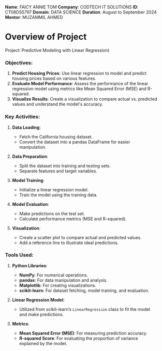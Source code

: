 **Name**: FAICY ANNIE TOM
**Company**: CODTECH IT SOLUTIONS
**ID**: CT08DS5797
**Domain**: DATA SCIENCE
**Duration**: August to September 2024
**Mentor**: MUZAMMIL AHMED

# Overview of Project 

Project: Predictive Modeling with Linear Regression)

### Objectives:
1. **Predict Housing Prices**: Use linear regression to model and predict housing prices based on various features.
2. **Evaluate Model Performance**: Assess the performance of the linear regression model using metrics like Mean Squared Error (MSE) and R-squared.
3. **Visualize Results**: Create a visualization to compare actual vs. predicted values and understand the model's accuracy.

### Key Activities:
1. **Data Loading**:
   - Fetch the California housing dataset.
   - Convert the dataset into a pandas DataFrame for easier manipulation.

2. **Data Preparation**:
   - Split the dataset into training and testing sets.
   - Separate features and target variables.

3. **Model Training**:
   - Initialize a linear regression model.
   - Train the model using the training data.

4. **Model Evaluation**:
   - Make predictions on the test set.
   - Calculate performance metrics (MSE and R-squared).

5. **Visualization**:
   - Create a scatter plot to compare actual and predicted values.
   - Add a reference line to illustrate ideal predictions.

### Tools Used:
1. **Python Libraries**:
   - **NumPy**: For numerical operations.
   - **pandas**: For data manipulation and analysis.
   - **Matplotlib**: For creating visualizations.
   - **scikit-learn**: For dataset fetching, model training, and evaluation.

2. **Linear Regression Model**:
   - Utilized from scikit-learn’s `LinearRegression` class to fit the model and make predictions.

3. **Metrics**:
   - **Mean Squared Error (MSE)**: For measuring prediction accuracy.
   - **R-squared Score**: For evaluating the proportion of variance explained by the model.
